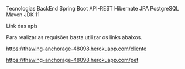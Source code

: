 Tecnologias BackEnd
Spring Boot
API-REST
Hibernate
JPA
PostgreSQL
Maven
JDK 11

Link das apis

Para realizar as requisões basta utilizar os links abaixos.

https://thawing-anchorage-48098.herokuapp.com/cliente

https://thawing-anchorage-48098.herokuapp.com/pet
